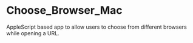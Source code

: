 # Choose_Browser_Mac
AppleScript based app to allow users to choose from different browsers while opening a URL.
